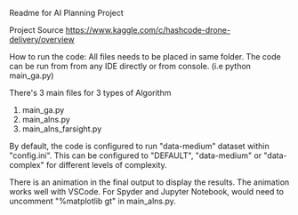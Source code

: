 Readme for AI Planning Project 

Project Source
https://www.kaggle.com/c/hashcode-drone-delivery/overview

How to run the code: All files needs to be placed in same folder. The code can be run from from any IDE directly or from console.
(i.e python main_ga.py)

There's 3 main files for 3 types of Algorithm
1) main_ga.py
2) main_alns.py
3) main_alns_farsight.py

By default, the code is configured to run "data-medium" dataset within "config.ini". This can be configured to "DEFAULT", "data-medium" or "data-complex" for different levels of complexity. 

There is an animation in the final output to display the results. The animation works well with VSCode.
For Spyder and Jupyter Notebook, would need to uncomment "%matplotlib gt" in main_alns.py.

